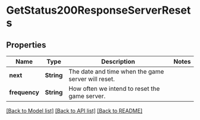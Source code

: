 # GetStatus200ResponseServerResets

## Properties

Name | Type | Description | Notes
------------ | ------------- | ------------- | -------------
**next** | **String** | The date and time when the game server will reset. | 
**frequency** | **String** | How often we intend to reset the game server. | 

[[Back to Model list]](../README.md#documentation-for-models) [[Back to API list]](../README.md#documentation-for-api-endpoints) [[Back to README]](../README.md)


